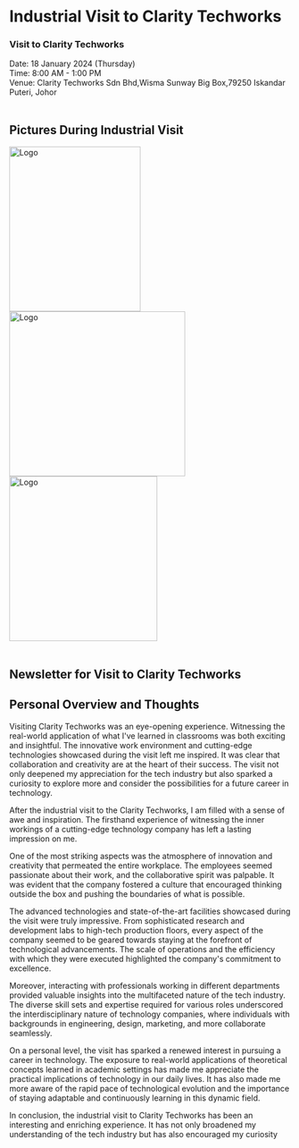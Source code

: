 # Industrial Visit to Clarity Techworks

<h3>Visit to Clarity Techworks</h3> 
Date: 18 January 2024 (Thursday)</br>
Time: 8:00 AM - 1:00 PM</br>
Venue: Clarity Techworks  Sdn Bhd,Wisma Sunway Big Box,79250 Iskandar Puteri, Johor</br>
<br />

<h2>Pictures During Industrial Visit</h2>
<img src="https://github.com/miqbaltariq/SECP1513/assets/147911566/96ac9025-7f2a-456b-ab34-1b17aa83c298"alt="Logo" width="235" height="295">
<img src="https://github.com/miqbaltariq/SECP1513/assets/147911566/71d7aa8a-8ba0-4cdb-b95c-5c41d2bb0637"alt="Logo" width="315" height="295">
<img src="https://github.com/miqbaltariq/SECP1513/assets/147911566/3b63a9ae-7631-43e5-b9de-f15afc8ebe17"alt="Logo" width="265" height="295">
</br></br>

<h2>Newsletter for Visit to Clarity Techworks</h2>



<h2>Personal Overview and Thoughts</h2>
Visiting Clarity Techworks was an eye-opening experience. Witnessing the real-world application of what I've learned in classrooms was both exciting and insightful. The innovative work environment and cutting-edge technologies showcased during the visit left me inspired. It was clear that collaboration and creativity are at the heart of their success. The visit not only deepened my appreciation for the tech industry but also sparked a curiosity to explore more and consider the possibilities for a future career in technology.

After the industrial visit to the Clarity Techworks, I am filled with a sense of awe and inspiration. The firsthand experience of witnessing the inner workings of a cutting-edge technology company has left a lasting impression on me.

One of the most striking aspects was the atmosphere of innovation and creativity that permeated the entire workplace. The employees seemed passionate about their work, and the collaborative spirit was palpable. It was evident that the company fostered a culture that encouraged thinking outside the box and pushing the boundaries of what is possible.

The advanced technologies and state-of-the-art facilities showcased during the visit were truly impressive. From sophisticated research and development labs to high-tech production floors, every aspect of the company seemed to be geared towards staying at the forefront of technological advancements. The scale of operations and the efficiency with which they were executed highlighted the company's commitment to excellence.

Moreover, interacting with professionals working in different departments provided valuable insights into the multifaceted nature of the tech industry. The diverse skill sets and expertise required for various roles underscored the interdisciplinary nature of technology companies, where individuals with backgrounds in engineering, design, marketing, and more collaborate seamlessly.

On a personal level, the visit has sparked a renewed interest in pursuing a career in technology. The exposure to real-world applications of theoretical concepts learned in academic settings has made me appreciate the practical implications of technology in our daily lives. It has also made me more aware of the rapid pace of technological evolution and the importance of staying adaptable and continuously learning in this dynamic field.

In conclusion, the industrial visit to Clarity Techworks has been an interesting and enriching experience. It has not only broadened my understanding of the tech industry but has also encouraged my curiosity
